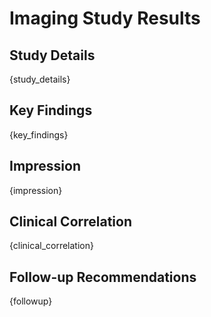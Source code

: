 # Imaging Study Results
## Study Details
{study_details}

## Key Findings
{key_findings}

## Impression
{impression}

## Clinical Correlation
{clinical_correlation}

## Follow-up Recommendations
{followup}
